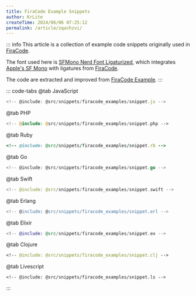 ```yaml
---
title: FiraCode Example Snippets
author: KrLite
createTime: 2024/06/06 07:25:12
permalink: /article/zqachzvi/
---
```


::: info
This article is a collection of example code snippets originally used in [FiraCode](https://github.com/tonsky/FiraCode).

The font used here is [SFMono Nerd Font Ligaturized](https://github.com/shaunsingh/SFMono-Nerd-Font-Ligaturized), which integrates [Apple's SF Mono](https://developer.apple.com/fonts/) with ligatures from [FiraCode](https://github.com/tonsky/FiraCode).

The code are extracted and improved from [FiraCode Example](https://github.com/tonsky/FiraCode/tree/master#how-does-it-look).
:::

<!-- more -->

::: code-tabs
@tab JavaScript

```javascript
<!-- @include: @src/snippets/firacode_examples/snippet.js -->
```

@tab PHP

```php
<!-- @include: @src/snippets/firacode_examples/snippet.php -->
```

@tab Ruby

```ruby
<!-- @include: @src/snippets/firacode_examples/snippet.rb -->
```

@tab Go

```go
<!-- @include: @src/snippets/firacode_examples/snippet.go -->
```

@tab Swift

```swift
<!-- @include: @src/snippets/firacode_examples/snippet.swift -->
```

@tab Erlang

```erlang
<!-- @include: @src/snippets/firacode_examples/snippet.erl -->
```

@tab Elixir

```elixir
<!-- @include: @src/snippets/firacode_examples/snippet.ex -->
```

@tab Clojure

```clojure
<!-- @include: @src/snippets/firacode_examples/snippet.clj -->
```

@tab Livescript

```livescript
<!-- @include: @src/snippets/firacode_examples/snippet.ls -->
```

:::
